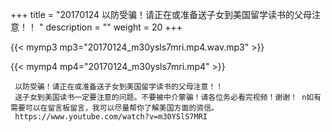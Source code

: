 +++
title = "20170124  以防受骗！请正在或准备送子女到美国留学读书的父母注意！！ "
description = ""
weight = 20
+++

{{< mymp3 mp3="20170124_m30ysls7mri.mp4.wav.mp3" >}}

{{< mymp4 mp4="20170124_m30ysls7mri.mp4" >}}

     以防受骗！请正在或准备送子女到美国留学读书的父母注意！！ 
     送子女到美国读书一定要注意的问题。不要被中介蒙骗！请各位务必看完视频！谢谢！ n如有需要可以在留言板留言，我可以尽量帮你了解美国方面的资信。 
     https://www.youtube.com/watch?v=m30YSlS7MRI 
